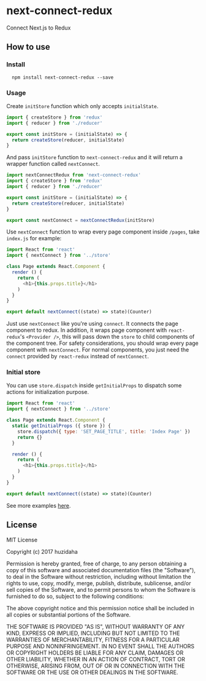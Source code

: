 # next-connect-redux
Connect Next.js to Redux

## How to use

### Install
```
  npm install next-connect-redux --save
```

### Usage

Create `initStore` function which only accepts `initialState`.

```javascript
import { createStore } from 'redux'
import { reducer } from './reducer'

export const initStore = (initialState) => {
  return createStore(reducer, initialState)
}
```

And pass `initStore` function to `next-connect-redux` and it will return a wrapper function called `nextConnect`.

```javascript
import nextConnectRedux from 'next-connect-redux'
import { createStore } from 'redux'
import { reducer } from './reducer'

export const initStore = (initialState) => {
  return createStore(reducer, initialState)
}

export const nextConnect = nextConnectRedux(initStore)
```

Use `nextConnect` function to wrap every page component inside `/pages`, take `index.js` for example:

```javascript
import React from 'react'
import { nextConnect } from '../store'

class Page extends React.Component {
  render () {
    return (
      <h1>{this.props.title}</h1>
    )
  }
}

export default nextConnect((state) => state)(Counter)
```

Just use `nextConnect` like you're using `connect`. It connects the page component to redux. In addition, it wraps page component with `react-redux`'s `<Provider />`, this will pass down the `store` to child components of the component tree. For safety considerations, you should wrap every page component with `nextConnect`. For normal components, you just need the `connect` provided by `react-redux` instead of `nextConnect`.

### Initial store
You can use `store.dispatch` inside `getInitialProps` to dispatch some actions for initialization purpose.

```javascript
import React from 'react'
import { nextConnect } from '../store'

class Page extends React.Component {
  static getInitialProps ({ store }) {
    store.dispatch({ type: 'SET_PAGE_TITLE', title: 'Index Page' })
    return {}
  }

  render () {
    return (
      <h1>{this.props.title}</h1>
    )
  }
}

export default nextConnect((state) => state)(Counter)
```

See more examples [here](https://github.com/zeit/next.js/tree/master/examples/with-redux).

## License
MIT License

Copyright (c) 2017 huzidaha

Permission is hereby granted, free of charge, to any person obtaining a copy
of this software and associated documentation files (the "Software"), to deal
in the Software without restriction, including without limitation the rights
to use, copy, modify, merge, publish, distribute, sublicense, and/or sell
copies of the Software, and to permit persons to whom the Software is
furnished to do so, subject to the following conditions:

The above copyright notice and this permission notice shall be included in all
copies or substantial portions of the Software.

THE SOFTWARE IS PROVIDED "AS IS", WITHOUT WARRANTY OF ANY KIND, EXPRESS OR
IMPLIED, INCLUDING BUT NOT LIMITED TO THE WARRANTIES OF MERCHANTABILITY,
FITNESS FOR A PARTICULAR PURPOSE AND NONINFRINGEMENT. IN NO EVENT SHALL THE
AUTHORS OR COPYRIGHT HOLDERS BE LIABLE FOR ANY CLAIM, DAMAGES OR OTHER
LIABILITY, WHETHER IN AN ACTION OF CONTRACT, TORT OR OTHERWISE, ARISING FROM,
OUT OF OR IN CONNECTION WITH THE SOFTWARE OR THE USE OR OTHER DEALINGS IN THE
SOFTWARE.
